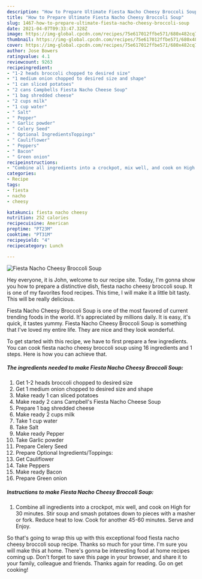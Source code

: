 ```yaml
---
description: "How to Prepare Ultimate Fiesta Nacho Cheesy Broccoli Soup"
title: "How to Prepare Ultimate Fiesta Nacho Cheesy Broccoli Soup"
slug: 1467-how-to-prepare-ultimate-fiesta-nacho-cheesy-broccoli-soup
date: 2021-04-07T09:33:47.328Z
image: https://img-global.cpcdn.com/recipes/75e617012ffbe571/680x482cq70/fiesta-nacho-cheesy-broccoli-soup-recipe-main-photo.jpg
thumbnail: https://img-global.cpcdn.com/recipes/75e617012ffbe571/680x482cq70/fiesta-nacho-cheesy-broccoli-soup-recipe-main-photo.jpg
cover: https://img-global.cpcdn.com/recipes/75e617012ffbe571/680x482cq70/fiesta-nacho-cheesy-broccoli-soup-recipe-main-photo.jpg
author: Jose Bowers
ratingvalue: 4.1
reviewcount: 9263
recipeingredient:
- "1-2 heads broccoli chopped to desired size"
- "1 medium onion chopped to desired size and shape"
- "1 can sliced potatoes"
- "2 cans Campbells Fiesta Nacho Cheese Soup"
- "1 bag shredded cheese"
- "2 cups milk"
- "1 cup water"
- " Salt"
- " Pepper"
- " Garlic powder"
- " Celery Seed"
- " Optional IngredientsToppings"
- " Cauliflower"
- " Peppers"
- " Bacon"
- " Green onion"
recipeinstructions:
- "Combine all ingredients into a crockpot, mix well, and cook on High for 30 minutes. Stir soup and smash potatoes down to pieces with a masher or fork. Reduce heat to low. Cook for another 45-60 minutes. Serve and Enjoy."
categories:
- Recipe
tags:
- fiesta
- nacho
- cheesy

katakunci: fiesta nacho cheesy 
nutrition: 252 calories
recipecuisine: American
preptime: "PT23M"
cooktime: "PT31M"
recipeyield: "4"
recipecategory: Lunch

---
```



![Fiesta Nacho Cheesy Broccoli Soup](https://img-global.cpcdn.com/recipes/75e617012ffbe571/680x482cq70/fiesta-nacho-cheesy-broccoli-soup-recipe-main-photo.jpg)

Hey everyone, it is John, welcome to our recipe site. Today, I'm gonna show you how to prepare a distinctive dish, fiesta nacho cheesy broccoli soup. It is one of my favorites food recipes. This time, I will make it a little bit tasty. This will be really delicious.



Fiesta Nacho Cheesy Broccoli Soup is one of the most favored of current trending foods in the world. It's appreciated by millions daily. It is easy, it's quick, it tastes yummy. Fiesta Nacho Cheesy Broccoli Soup is something that I've loved my entire life. They are nice and they look wonderful.


To get started with this recipe, we have to first prepare a few ingredients. You can cook fiesta nacho cheesy broccoli soup using 16 ingredients and 1 steps. Here is how you can achieve that.

<!--inarticleads1-->

##### The ingredients needed to make Fiesta Nacho Cheesy Broccoli Soup:

1. Get 1-2 heads broccoli chopped to desired size
1. Get 1 medium onion chopped to desired size and shape
1. Make ready 1 can sliced potatoes
1. Make ready 2 cans Campbell&#39;s Fiesta Nacho Cheese Soup
1. Prepare 1 bag shredded cheese
1. Make ready 2 cups milk
1. Take 1 cup water
1. Take  Salt
1. Make ready  Pepper
1. Take  Garlic powder
1. Prepare  Celery Seed
1. Prepare  Optional Ingredients/Toppings:
1. Get  Cauliflower
1. Take  Peppers
1. Make ready  Bacon
1. Prepare  Green onion




<!--inarticleads2-->

##### Instructions to make Fiesta Nacho Cheesy Broccoli Soup:

1. Combine all ingredients into a crockpot, mix well, and cook on High for 30 minutes. Stir soup and smash potatoes down to pieces with a masher or fork. Reduce heat to low. Cook for another 45-60 minutes. Serve and Enjoy.




So that's going to wrap this up with this exceptional food fiesta nacho cheesy broccoli soup recipe. Thanks so much for your time. I'm sure you will make this at home. There's gonna be interesting food at home recipes coming up. Don't forget to save this page in your browser, and share it to your family, colleague and friends. Thanks again for reading. Go on get cooking!

